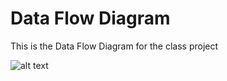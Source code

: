 # Data Flow Diagram

This is the Data Flow Diagram for the class project

![alt text](https://www.google.com/url?sa=i&rct=j&q=&esrc=s&source=images&cd=&cad=rja&uact=8&ved=0ahUKEwjz8_-nrefOAhWEZiYKHQg1AxIQjRwIBw&url=http%3A%2F%2Fwww.catster.com%2Ftopic%2Fcat-dandy%2F&psig=AFQjCNGIXn9ylw1Od9fsEKEP1bx5jBAuwA&ust=1472585105375688)
